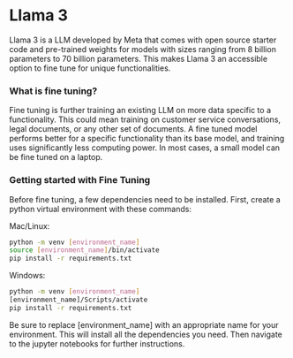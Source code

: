 # Llama 3
Llama 3 is a LLM developed by Meta that comes with open source starter code and pre-trained weights for models with sizes ranging from 8 billion parameters to 70 billion parameters. This makes Llama 3 an accessible option to fine tune for unique functionalities. 

### What is fine tuning?
Fine tuning is further training an existing LLM on more data specific to a functionality. This could mean training on customer service conversations, legal documents, or any other set of documents. A fine tuned model performs better for a specific functionality than its base model, and training uses significantly less computing power. In most cases, a small model can be fine tuned on a laptop. 

### Getting started with Fine Tuning
Before fine tuning, a few dependencies need to be installed. First, create a python virtual environment with these commands:

Mac/Linux:
```bash
python -m venv [environment_name]
source [environment_name]/bin/activate
pip install -r requirements.txt
```

Windows:
```bash
python -m venv [environment_name]
[environment_name]/Scripts/activate
pip install -r requirements.txt
```

Be sure to replace [environment_name] with an appropriate name for your environment. This will install all the dependencies you need. Then navigate to the jupyter notebooks for further instructions.